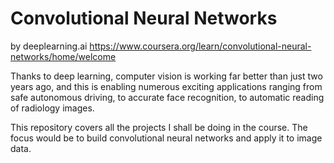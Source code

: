 # Convolutional Neural Networks
by deeplearning.ai
https://www.coursera.org/learn/convolutional-neural-networks/home/welcome

Thanks to deep learning, computer vision is working far better than just two years ago, and this is enabling numerous exciting applications ranging from safe autonomous driving, to accurate face recognition, to automatic reading of radiology images. 

This repository covers all the projects I shall be doing in the course. The focus would be to build convolutional neural networks and apply it to image data. 

